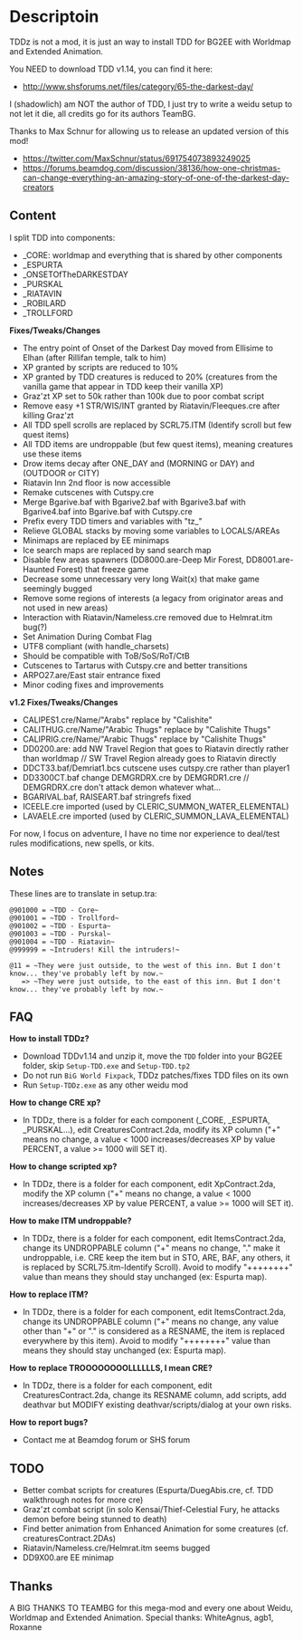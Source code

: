 # Descriptoin

TDDz is not a mod, it is just an way to install TDD for BG2EE with Worldmap and Extended Animation.

You NEED to download TDD v1.14, you can find it here:
 - http://www.shsforums.net/files/category/65-the-darkest-day/

I (shadowlich) am NOT the author of TDD, I just try to write a weidu setup to not let it die, all credits go for its authors TeamBG.

Thanks to Max Schnur for allowing us to release an updated version of this mod!
- https://twitter.com/MaxSchnur/status/691754073893249025
- https://forums.beamdog.com/discussion/38136/how-one-christmas-can-change-everything-an-amazing-story-of-one-of-the-darkest-day-creators


## Content

I split TDD into components:

 - _CORE: worldmap and everything that is shared by other components
 - _ESPURTA
 - _ONSETOfTheDARKESTDAY
 - _PURSKAL
 - _RIATAVIN
 - _ROBILARD
 - _TROLLFORD

**Fixes/Tweaks/Changes**

- The entry point of Onset of the Darkest Day moved from Ellisime to Elhan (after Rillifan temple, talk to him)
- XP granted by scripts are reduced to 10%
- XP granted by TDD creatures is reduced to 20% (creatures from the vanilla game that appear in TDD keep their vanilla XP)
- Graz'zt XP set to 50k rather than 100k due to poor combat script
- Remove easy +1 STR/WIS/INT granted by Riatavin/Fleeques.cre after killing Graz'zt
- All TDD spell scrolls are replaced by SCRL75.ITM (Identify scroll but few quest items)
- All TDD items are undroppable (but few quest items), meaning creatures use these items
- Drow items decay after ONE_DAY and (MORNING or DAY) and (OUTDOOR or CITY)
- Riatavin Inn 2nd floor is now accessible
- Remake cutscenes with Cutspy.cre
- Merge Bgarive.baf with Bgarive2.baf with Bgarive3.baf with Bgarive4.baf into Bgarive.baf with Cutspy.cre
- Prefix every TDD timers and variables with "tz_"
- Relieve GLOBAL stacks by moving some variables to LOCALS/AREAs
- Minimaps are replaced by EE minimaps
- Ice search maps are replaced by sand search map
- Disable few areas spawners (DD8000.are-Deep Mir Forest, DD8001.are-Haunted Forest) that freeze game
- Decrease some unnecessary very long Wait(x) that make game seemingly bugged
- Remove some regions of interests (a legacy from originator areas and not used in new areas)
- Interaction with Riatavin/Nameless.cre removed due to Helmrat.itm bug(?)
- Set Animation During Combat Flag
- UTF8 compliant (with handle_charsets)
- Should be compatible with ToB/SoS/RoT/CtB
- Cutscenes to Tartarus with Cutspy.cre and better transitions
- ARPO27.are/East stair entrance fixed
- Minor coding fixes and improvements
	
**v1.2 Fixes/Tweaks/Changes**

- CALIPES1.cre/Name/"Arabs" replace by "Calishite"
- CALITHUG.cre/Name/"Arabic Thugs" replace by "Calishite Thugs"
- CALIPRIG.cre/Name/"Arabic Thugs" replace by "Calishite Thugs"
- DD0200.are: add NW Travel Region that goes to Riatavin directly rather than worldmap // SW Travel Region already goes to Riatavin directly
- DDCT33.baf/Demriat1.bcs cutscene uses cutspy.cre rather than player1
- DD3300CT.baf change DEMGRDRX.cre by DEMGRDR1.cre // DEMGRDRX.cre don't attack demon whatever what...
- BGARIVAL.baf, RAISEART.baf stringrefs fixed
- ICEELE.cre imported (used by CLERIC_SUMMON_WATER_ELEMENTAL)
- LAVAELE.cre imported (used by CLERIC_SUMMON_LAVA_ELEMENTAL)

For now, I focus on adventure, I have no time nor experience to deal/test rules modifications, new spells, or kits.

## Notes

These lines are to translate in setup.tra:

```
@901000 = ~TDD - Core~
@901001 = ~TDD - Trollford~
@901002 = ~TDD - Espurta~ 
@901003 = ~TDD - Purskal~ 
@901004 = ~TDD - Riatavin~ 
@999999 = ~Intruders! Kill the intruders!~
```

```.DDSHEINA.tra
@11 = ~They were just outside, to the west of this inn. But I don't know... they've probably left by now.~
   => ~They were just outside, to the east of this inn. But I don't know... they've probably left by now.~
```

## FAQ

**How to install TDDz?**

- Download TDDv1.14 and unzip it, move the `TDD` folder into your BG2EE folder, skip `Setup-TDD.exe` and `Setup-TDD.tp2`
- Do not run `BiG World Fixpack`, TDDz patches/fixes TDD files on its own
- Run `Setup-TDDz.exe` as any other weidu mod

**How to change CRE xp?**

- In TDDz, there is a folder for each component (_CORE, _ESPURTA, _PURSKAL...), edit CreaturesContract.2da, modify its XP column ("+" means no change, a value < 1000 increases/decreases XP by value PERCENT, a value >= 1000 will SET it).
	
**How to change scripted xp?**

- In TDDz, there is a folder for each component, edit XpContract.2da, modify the XP column ("+" means no change, a value < 1000 increases/decreases XP by value PERCENT, a value >= 1000 will SET it).

**How to make ITM undroppable?**

- In TDDz, there is a folder for each component, edit ItemsContract.2da, change its UNDROPPABLE column ("+" means no change, "." make it undroppable, i.e. CRE keep the item but in STO, ARE, BAF, any others, it is replaced by SCRL75.itm-Identify Scroll). Avoid to modify "++++++++" value than means they should stay unchanged (ex: Espurta map).

**How to replace ITM?**

- In TDDz, there is a folder for each component, edit ItemsContract.2da, change its UNDROPPABLE column ("+" means no change, any value other than "+" or "." is considered as a RESNAME, the item is replaced everywhere by this item). Avoid to modify "++++++++" value than means they should stay unchanged (ex: Espurta map).
	
**How to replace TROOOOOOOOLLLLLLS, I mean CRE?**

- In TDDz, there is a folder for each component, edit CreaturesContract.2da, change its RESNAME column, add scripts, add deathvar but MODIFY existing deathvar/scripts/dialog at your own risks.

**How to report bugs?**

- Contact me at Beamdog forum or SHS forum	    

## TODO

- Better combat scripts for creatures (Espurta/DuegAbis.cre, cf. TDD walkthrough notes for more cre)
- Graz'zt combat script (in solo Kensai/Thief-Celestial Fury, he attacks demon before being stunned to death)
- Find better animation from Enhanced Animation for some creatures (cf. creaturesContract.2DAs)
- Riatavin/Nameless.cre/Helmrat.itm seems bugged
- DD9X00.are EE minimap

## Thanks

A BIG THANKS TO TEAMBG for this mega-mod and every one about Weidu, Worldmap and Extended Animation. Special thanks: WhiteAgnus, agb1, Roxanne

